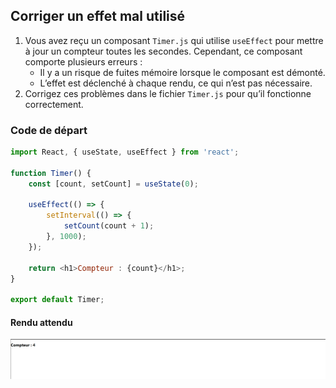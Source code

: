 ## Corriger un effet mal utilisé

1. Vous avez reçu un composant `Timer.js` qui utilise `useEffect` pour mettre à jour un compteur toutes les secondes. Cependant, ce composant comporte plusieurs erreurs :
    - Il y a un risque de fuites mémoire lorsque le composant est démonté.
    - L’effet est déclenché à chaque rendu, ce qui n’est pas nécessaire.
2. Corrigez ces problèmes dans le fichier `Timer.js` pour qu’il fonctionne correctement.

### Code de départ
```javascript
import React, { useState, useEffect } from 'react';

function Timer() {
    const [count, setCount] = useState(0);

    useEffect(() => {
        setInterval(() => {
            setCount(count + 1);
        }, 1000);
    });

    return <h1>Compteur : {count}</h1>;
}

export default Timer;
```

#### Rendu attendu

<img src="https://github.com/Microleadoff/content/blob/master/lang/fr/courses/Framework%20&%20Librairies/Reactjs-v18/0300%20-%20Bonne%20utilisation%20des%20Effects/rendu_exo_30_1.png?raw=true" alt="Rendu attendu de l'exercice">